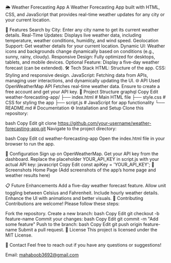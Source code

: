 🌦️ Weather Forecasting App
A Weather Forecasting App built with HTML, CSS, and JavaScript that provides real-time weather updates for any city or your current location.

🚀 Features
Search by City: Enter any city name to get its current weather details.
Real-Time Updates: Displays live weather data, including temperature, weather conditions, humidity, and wind speed.
Geolocation Support: Get weather details for your current location.
Dynamic UI: Weather icons and backgrounds change dynamically based on conditions (e.g., sunny, rainy, cloudy).
Responsive Design: Fully optimized for desktops, tablets, and mobile devices.
Optional Feature: Display a five-day weather forecast (can be extended).
🛠️ Tech Stack
HTML: Structure of the app.
CSS: Styling and responsive design.
JavaScript: Fetching data from APIs, managing user interactions, and dynamically updating the UI.
🌐 API Used
OpenWeatherMap API
Fetches real-time weather data.
Ensure to create a free account and get your API key.
📂 Project Structure
graphql
Copy
Edit
weather-forecasting-app/
├── index.html         # Main HTML file
├── style.css          # CSS for styling the app
├── script.js          # JavaScript for app functionality
└── README.md          # Documentation
⚙️ Installation and Setup
Clone this repository:

bash
Copy
Edit
git clone https://github.com/your-username/weather-forecasting-app.git
Navigate to the project directory:

bash
Copy
Edit
cd weather-forecasting-app
Open the index.html file in your browser to run the app.

🔑 Configuration
Sign up on OpenWeatherMap.
Get your API key from the dashboard.
Replace the placeholder YOUR_API_KEY in script.js with your actual API key:
javascript
Copy
Edit
const apiKey = 'YOUR_API_KEY';
📸 Screenshots
Home Page
(Add screenshots of the app’s home page and weather results here)

📋 Future Enhancements
Add a five-day weather forecast feature.
Allow unit toggling between Celsius and Fahrenheit.
Include hourly weather details.
Enhance the UI with animations and better visuals.
🤝 Contributing
Contributions are welcome! Please follow these steps:

Fork the repository.
Create a new branch:
bash
Copy
Edit
git checkout -b feature-name
Commit your changes:
bash
Copy
Edit
git commit -m "Add some feature"
Push to the branch:
bash
Copy
Edit
git push origin feature-name
Submit a pull request.
📝 License
This project is licensed under the MIT License.

💬 Contact
Feel free to reach out if you have any questions or suggestions!

Email: mahaboob3692@gmail.com
